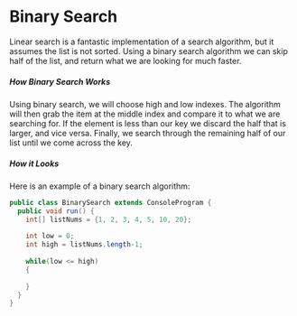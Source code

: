 # Binary Search
Linear search is a fantastic implementation of a search algorithm, but it assumes the list is not sorted. Using a binary search algorithm we can skip half of the list, and return what we are looking for much faster.

##### How Binary Search Works
Using binary search, we will choose high and low indexes. The algorithm will then grab the item at the middle index and compare it to what we are searching for. If the element is less than our key we discard the half that is larger, and vice versa. Finally, we search through the remaining half of our list until we come across the key. 

##### How it Looks
Here is an example of a binary search algorithm:

```Java
public class BinarySearch extends ConsoleProgram {
  public void run() {
    int[] listNums = {1, 2, 3, 4, 5, 10, 20};
  
    int low = 0;
    int high = listNums.length-1;
    
    while(low <= high)
    {
    
    }
  }
}
```